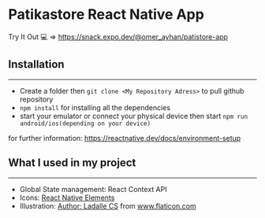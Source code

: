 # Patikastore React Native App

Try It Out 💻 => https://snack.expo.dev/@omer_ayhan/patistore-app

## Installation

---

- Create a folder then `git clone <My Repository Adress>` to pull github repository
- `npm install` for installing all the dependencies
- start your emulator or connect your physical device then start `npm run android/ios(depending on your device)`

for further information: https://reactnative.dev/docs/environment-setup

## What I used in my project

---

- Global State management: React Context API
- Icons: [React Native Elements](https://reactnativeelements.com/)
- Illustration: <a href="https://www.flaticon.com/authors/ladalle-cs" title="Ladalle CS">Author: Ladalle CS</a> from <a href="https://www.flaticon.com/" title="Flaticon">www.flaticon.com</a>
